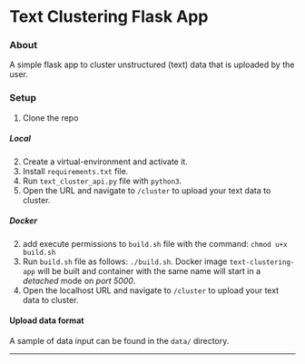 # Text Clustering Flask App

### About

A simple flask app to cluster unstructured (text) data that is uploaded by the user.


### Setup

1. Clone the repo

##### Local
2. Create a virtual-environment and activate it.
3. Install `requirements.txt` file.
4. Run `text_cluster_api.py` file with `python3`.
5. Open the URL and navigate to `/cluster` to upload your text data to cluster.

##### Docker
2. add execute permissions to `build.sh` file with the command: `chmod u+x build.sh`
3. Run `build.sh` file as follows: `./build.sh`. Docker image `text-clustering-app` will be built and container with the same name will start in a _detached_ mode on _port 5000_.
4. Open the localhost URL and navigate to `/cluster` to upload your text data to cluster.


#### Upload data format
A sample of data input can be found in the `data/` directory.

----